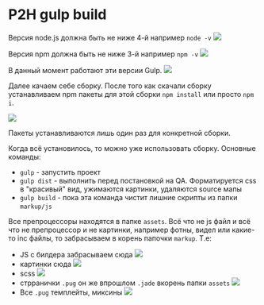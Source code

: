 # P2H gulp build

Версия node.js должна быть не ниже 4-й
например
`node -v`
![](https://s3.amazonaws.com/scrstorage/u52whm73f3jm8619891j5.jpg)

Версия npm должна быть не ниже 3-й
например
`npm -v`
![](https://s3.amazonaws.com/scrstorage/5273l2289x46hv9c17.jpg)

В данный момент работают эти версии Gulp.
![](https://s3.amazonaws.com/scrstorage/5h28018x17r5v87dyv47.jpg)

Далее качаем себе сборку. После того как скачали сборку устанавливаем npm пакеты для этой сборки `npm install` или просто `npm i`.

![](https://s3.amazonaws.com/scrstorage/p52770715657yf76.jpg)

Пакеты устанавливаются лишь один раз для конкретной сборки.

Когда всё установилось, то можно уже использовать сборку. Основные команды:

- `gulp` - запустить проект
- `gulp dist` - выполнить перед постановкой на QA. Форматируется css в "красивый" вид, ужимаются картинки, удаляются source мапы
- `gulp build` - пока эта команда чистит лишние скрипты из папки `markup/js`

Все препроцессоры находятся в папке `assets`. Всё что не js файл и всё что не препроцессор и не картинки, например фотны, видел или какие-то inc файлы, то забрасываем в корень папочки `markup`. Т.е:
- JS с билдера забрасываем сюда
![](https://s3.amazonaws.com/scrstorage/d52w89788o607x480.jpg)
- картинки сюда
![](https://s3.amazonaws.com/scrstorage/ly529066735u187dr0.jpg)
- scss
![](https://s3.amazonaws.com/scrstorage/g52910356t7495t0.jpg)
- стрранички `.pug` он же впрошлом `.jade` вкорень папки `assets`
![](https://s3.amazonaws.com/scrstorage/u5fd291u9941j45124.jpg)
- Все `.pug` темплейты, миксины
![](https://s3.amazonaws.com/scrstorage/52q925lu101i9w4281.jpg)


